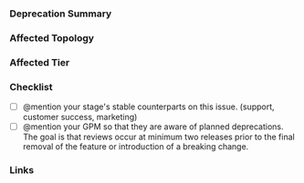 <!-- Instructions: Use this template as a starting point for deprecations. --> 

### Deprecation Summary

<!-- This should contain a brief description of the feature or functionality that is deprecated. The description should clearly state the potential impact of the deprecation to end users. It is recommended that you link to the documentation. The description of the deprecation should state what actions the user should take to rectify the behavior.  If the deprecation is scheduled for an upcoming release, the content should remain in the deprecations documentation page until it has been completed. For example, if a deprecation is announced in 14.9 and scheduled to be completed in 15.0, the same content would be included in the documentation for 14.9, 14.10, and 15.0.
 -->

### Affected Topology 

<!--  Who is affected by this deprecation, Self-managed users, SaaS users or both? This is especially important while nearing the annual major release where breaking changes and removals are typically introduced. These changes may be reflected on GitLab.com before the official release date. -->

### Affected Tier

<!-- Which tier is this feature available in?

* Free
* Premium
* Ultimate
-->

### Checklist

- [ ] @mention your stage's stable counterparts on this issue. (support, customer success, marketing)
- [ ] @mention your GPM so that they are aware of planned deprecations. The goal is that reviews occur at minimum two releases prior to the final removal of the feature or introduction of a breaking change.

### Links

<!-- Add links to any relevant documentation or code that will provide additional details or clarity regarding the planned change. -->
